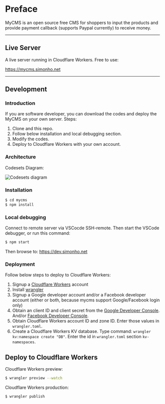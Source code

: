 # Preface

MyCMS is an open source free CMS for shoppers to input the products and provide payment callback (supports Paypal currently) to receive money.

---

## Live Server

A live server running in Cloudflare Workers. Free to use:

https://mycms.simonho.net

---

## Development

### Introduction

If you are software developer, you can download the codes and deploy the MyCMS on your own server. Steps:

1. Clone and this repo.
2. Follow below installation and local debugging section.
3. Modify the codes.
4. Deploy to Cloudflare Workers with your own account.

### Architecture

Codesets Diagram:

![Codesets diagram](https://simon-temp-sharing.s3-ap-southeast-1.amazonaws.com/share/mycms_architecture_diagram.jpg)

### Installation

```sh
$ cd mycms
$ npm install
```

### Local debugging

Connect to remote server via VSCocde SSH-remote. Then start the VSCode debugger, or run this command:

```sh
$ npm start
```

Then browse to: https://dev.simonho.net

### Deployment

Follow below steps to deploy to Cloudflare Workers:

1. Signup a [Cloudflare Workers](https://www.cloudflare.com/) account
2. Install [wrangler](https://github.com/cloudflare/wrangler)
3. Signup a Google developer account and/or a Facebook developer account (either or both, because mycms support Google/Facebook login only)
4. Obtain an client ID and client secret from the [Google Developer Console](https://developers.google.com/adwords/api/docs/guides/authentication). And/or [Facebook Developer Console](https://developers.facebook.com/docs/apps/).
5. Obtain Cloudflare Workers account ID and zone ID. Enter those values in `wrangler.toml`.
6. Create a Cloudflare Workers KV database. Type command: `wrangler kv:namespace create "DB"`. Enter the id in `wrangler.toml` section `kv-namespaces`.

## Deploy to Cloudflare Workers

Cloudflare Workers preview:

```sh
$ wrangler preview --watch
```

Cloudflare Workers production:

```sh
$ wrangler publish
```
